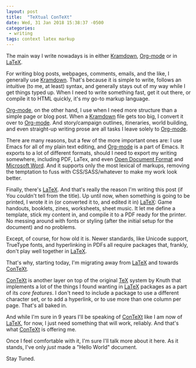 ```yaml
---
layout: post
title:  "TeXtual ConTeXt"
date: Wed, 31 Jan 2018 15:38:37 -0500
categories: 
 - writing
tags: context latex markup
---
```


The main way I write nowadays is in either [Kramdown][], [Org-mode][]
or in [LaTeX][].

For writing blog posts, webpages, comments, emails, and the like, I
generally use [Kramdown][]. That's because it is simple to write,
follows an intuitive (to me, at least) syntax, and generally stays out
of my way while I get things typed up. When I need to write something
fast, get it out there, or compile it to HTML quickly, it's my go-to
markup language.

[Org-mode][], on the other hand, I use when I need more structure than
a simple page or blog post. When a [Kramdown][] file gets too big, I
convert it over to [Org-mode][]. And story/campaign outlines,
itineraries, world building, and even straight-up writing prose are
all tasks I leave solely to [Org-mode][].

There are many reasons, but a few of the more important ones are: I
use Emacs for all of my plain text editing, and [Org-mode][] is a part
of Emacs. It exports to a lot of different formats, should I need to
export my writing somewhere, including PDF, LaTex, and even [Open
Document Format][odt] and [Microsoft Word][doc]. And it supports only
the most lexical of markups, removing the temptation to fuss with
CSS/SASS/whatever to make my work look better.

Finally, there's [LaTeX][]. And that's really the reason I'm writing
this post (if You couldn't tell from the title). Up until now, when
something is going to be printed, I wrote it in (or converted it to,
and edited it in) [LaTeX][]: Game handouts, booklets, zines,
worksheets, sheet music. It let me define a template, stick my content
in, and compile it to a PDF ready for the printer. No messing around
with fonts or styling (after the initial setup for the document) and
no problems.

Except, of course, for how old it is. Newer standards, like Unicode
support, TrueType fonts, and hyperlinking in PDFs all require packages
that, frankly, don't play well together in [LaTeX][]. 

That's why, starting today, I'm migrating away from [LaTeX][] and
towards [ConTeXt][].

[ConTeXt][] is another layer on top of the original [TeX][] system by
Knuth that implements a lot of the things I found wanting in [LaTeX][]
packages as a part of its *core features*. I don't need to include a
package to use a different character set, or to add a hyperlink, or to
use more than one column per page. That's all baked in.

And while I'm sure in 9 years I'll be speaking of [ConTeXt][] like I
am now of [LaTeX][], for now, I just need something that will work,
reliably. And that's what [ConTeXt][] is offering me.

Once I feel comfortable with it, I'm sure I'll talk more about it
here. As it stands, I've only *just* made a "Hello World"
document.

Stay Tuned.

[ConTeXt]: http://wiki.contextgarden.net/Main_Page  "I'm really hoping that ConTeXt will be a good fit for me. I don't want to go back to writing anything in a word processor; I much prefer working with plain text files. But I need Unicode support, and I also need to be able to rely on getting documents made when I need them. Hopefully, ConTeXt will deliver."
[doc]: https://en.wikipedia.org/wiki/List_of_Microsoft_Office_filename_extensions "Yes, I do hate using Microsoft products, but sometimes I need to work with people who simply do not care. The fact that this is possible without simply copying the raw text (or converting the ODT export over) and fixing it up is a big point in Org-mode's favor because of that. But, no, I don't use this feature regularly, and I don't see myself doing so unless I absolutely have to and have already protested in the future."
[Kramdown]: https://kramdown.gettalong.org/ "I use kramdown instead of markdown because, while markdown does successfully keep things simple and portable without a lot of cruft, I need to be able to add attribute lists and use tables. It also helps that the kramdown compiler can also understand pure and github-flavored markdown as well as HTML, output PDF, HTML, and even (crude) LaTeX, and is written in a language I'm interested in: Ruby."
[LaTeX]: https://www.latex-project.org/ "I'm pretty hard on it in the post, but I've been using LaTeX regularly since 2009. I keep running into a few brick walls, but if I didn't want to do those things all in the same document, LaTeX would still be my print-language of choice. Really, it was the lack of Unicode support that sent me looking for a replacement... The fact that, for whatever reason, I can't easily type in another language or use any of the more recent Unicode characters is a huge deal breaker."
[odt]: https://en.wikipedia.org/wiki/OpenDocument "This is the 'Word Document' format I prefer to use. Not only are Microsoft's offerings incompatible across versions of their own software, they also are inelegant, patent-encumbered, and just a pain to use in a generally FLOSS environment. At this point, LibreOffice is basically indistinguishable in capability from Microsoft Word. But, more on that in another post."
[Org-mode]: https://orgmode.org/ "I've tried for a while to also use Org-mode as a planner, as many who enjoy the syntax have come to do. That doesn't work for me, mostly due to the fact that, when I use Emacs, I'm setting out to do something already: I don't need it telling me I forgot to get my oil changed, or I need to pay a bill. I get enough of that from my phone and (when I actually use it) my bullet journal."
[TeX]: https://www.tug.org/whatis.html "I've never used straight TeX, but from what I've seen of it, I'm very glad things like LaTeX and ConTeXt exist. Having that much control wrapped in that much complexity would spell disaster for me; I would never get anything done, instead choosing to mess around forever with the system, to make it 'Just Right'."
